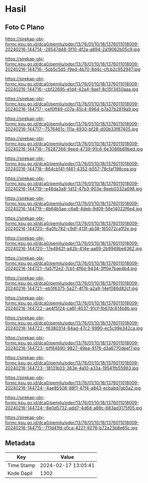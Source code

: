 # Hasil

## Foto C Plano

https://sirekap-obj-formc.kpu.go.id/dca0/pemilu/pdpr/13/76/01/10/18/1376011018009-20240216-144714--28547d48-5f10-4f2a-a894-2a19062b05c9.jpg

https://sirekap-obj-formc.kpu.go.id/dca0/pemilu/pdpr/13/76/01/10/18/1376011018009-20240216-144716--5cb5c5d5-f9ed-4b70-8d4c-cfcb2c952947.jpg

https://sirekap-obj-formc.kpu.go.id/dca0/pemilu/pdpr/13/76/01/10/18/1376011018009-20240216-144716--cbf22695-e1d4-42a4-9ae1-8c15f3450aaa.jpg

https://sirekap-obj-formc.kpu.go.id/dca0/pemilu/pdpr/13/76/01/10/18/1376011018009-20240216-144717--cef0ff49-c07a-45c4-8964-b7a37b2819a9.jpg

https://sirekap-obj-formc.kpu.go.id/dca0/pemilu/pdpr/13/76/01/10/18/1376011018009-20240216-144717--7576461c-111a-4930-bf28-d00b33f87405.jpg

https://sirekap-obj-formc.kpu.go.id/dca0/pemilu/pdpr/13/76/01/10/18/1376011018009-20240216-144718--76287366-9eed-4739-91c6-6e3086b69bed.jpg

https://sirekap-obj-formc.kpu.go.id/dca0/pemilu/pdpr/13/76/01/10/18/1376011018009-20240216-144718--864cb141-f461-4352-b557-78cfaf198cea.jpg

https://sirekap-obj-formc.kpu.go.id/dca0/pemilu/pdpr/13/76/01/10/18/1376011018009-20240216-144719--e48da3a8-1d12-47b3-903e-9eeb0332a698.jpg

https://sirekap-obj-formc.kpu.go.id/dca0/pemilu/pdpr/13/76/01/10/18/1376011018009-20240216-144719--4b64b5ae-c6a8-4deb-9d09-56e14022f6e4.jpg

https://sirekap-obj-formc.kpu.go.id/dca0/pemilu/pdpr/13/76/01/10/18/1376011018009-20240216-144720--6a0fc782-c9df-413f-ab38-165072ca1f2e.jpg

https://sirekap-obj-formc.kpu.go.id/dca0/pemilu/pdpr/13/76/01/10/18/1376011018009-20240216-144720--17e4942f-a42b-414e-aa69-2b9949be6362.jpg

https://sirekap-obj-formc.kpu.go.id/dca0/pemilu/pdpr/13/76/01/10/18/1376011018009-20240216-144721--fa57f2e2-7cb1-4f6d-9434-3ff0e7bae4b4.jpg

https://sirekap-obj-formc.kpu.go.id/dca0/pemilu/pdpr/13/76/01/10/18/1376011018009-20240216-144721--eb5f6375-5a27-4f76-a2a9-14ef086d82cf.jpg

https://sirekap-obj-formc.kpu.go.id/dca0/pemilu/pdpr/13/76/01/10/18/1376011018009-20240216-144722--ae4f5f24-ca6f-4037-91cf-fb67dc614b8b.jpg

https://sirekap-obj-formc.kpu.go.id/dca0/pemilu/pdpr/13/76/01/10/18/1376011018009-20240216-144722--f6380314-64ad-47c2-9990-ec5c99e342ca.jpg

https://sirekap-obj-formc.kpu.go.id/dca0/pemilu/pdpr/13/76/01/10/18/1376011018009-20240216-144723--bff84690-9827-49ea-9176-d3a6770deef7.jpg

https://sirekap-obj-formc.kpu.go.id/dca0/pemilu/pdpr/13/76/01/10/18/1376011018009-20240216-144723--18131b03-363e-4a10-a33a-19541fb55983.jpg

https://sirekap-obj-formc.kpu.go.id/dca0/pemilu/pdpr/13/76/01/10/18/1376011018009-20240216-144724--4ae85508-88f1-47f4-a843-ecbabd7ab5a2.jpg

https://sirekap-obj-formc.kpu.go.id/dca0/pemilu/pdpr/13/76/01/10/18/1376011018009-20240216-144724--8e0d5732-add7-4d6d-a89c-683ad3175f05.jpg

https://sirekap-obj-formc.kpu.go.id/dca0/pemilu/pdpr/13/76/01/10/18/1376011018009-20240216-144715--711d41fd-d1ca-4221-9276-b72a23b8e65c.jpg


## Metadata

| Key        | Value               |
| ---------- | ------------------- |
| Time Stamp | 2024-02-17 13:05:41 |
| Kode Dapil | 1302                |



